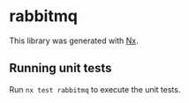 # rabbitmq

This library was generated with [Nx](https://nx.dev).

## Running unit tests

Run `nx test rabbitmq` to execute the unit tests.
